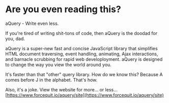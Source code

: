 Are you even reading this?
==

aQuery - Write even less.

If you're tired of writing shit-tons of code, then aQuery is the doodad for you, dad.

aQuery is a super-new fast and concise JavaScript library that simplifies HTML document traversing, event handling, animating, Ajax interactions, and barnacle scrubbing for rapid web develoployment. aQuery is designed to change the way you view the world around you.

It's faster than that "other" query library. How do we know this? Because A comes before J in the alphabet. That's how.

Also, it's a joke. View the website for more... or less...
[https://www.forcequit.io/aquery/site](https://www.forcequit.io/aquery/site)
